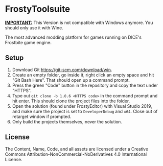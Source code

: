 # FrostyToolsuite
<ins>**IMPORTANT:**</ins> This Version is not compatible with Windows anymore. You should only use it with Wine.

The most advanced modding platform for games running on DICE's Frostbite game engine.

## Setup

1. Download Git https://git-scm.com/download/win.
2. Create an empty folder, go inside it, right click an empty space and hit "Git Bash Here". That should open up a command prompt.
3. Press the green "Code" button in the repository and copy the text under "HTTPS".
4. Type out ``git clone -b 1.0.6 <HTTPS code>`` in the command prompt and hit enter. This should clone the project files into the folder.
5. Open the solution (found under FrostyEditor) with Visual Studio 2019, and make sure the project is set to ``DeveloperDebug`` and ``x64``. Close out of retarget window if prompted.
6. Only build the projects themselves, never the solution.

## License
The Content, Name, Code, and all assets are licensed under a Creative Commons Attribution-NonCommercial-NoDerivatives 4.0 International License.
